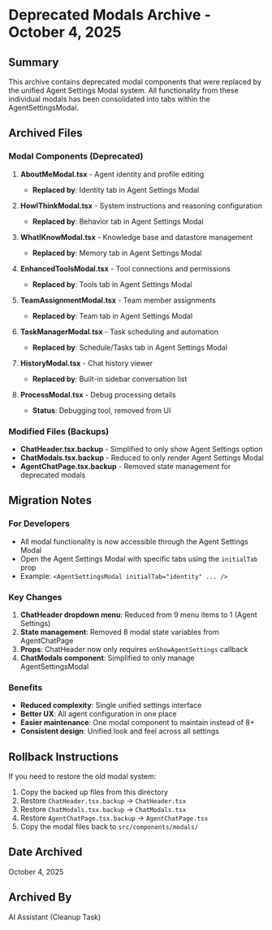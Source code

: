 # Deprecated Modals Archive - October 4, 2025

## Summary
This archive contains deprecated modal components that were replaced by the unified Agent Settings Modal system. All functionality from these individual modals has been consolidated into tabs within the AgentSettingsModal.

## Archived Files

### Modal Components (Deprecated)
1. **AboutMeModal.tsx** - Agent identity and profile editing
   - **Replaced by**: Identity tab in Agent Settings Modal
   
2. **HowIThinkModal.tsx** - System instructions and reasoning configuration
   - **Replaced by**: Behavior tab in Agent Settings Modal
   
3. **WhatIKnowModal.tsx** - Knowledge base and datastore management
   - **Replaced by**: Memory tab in Agent Settings Modal
   
4. **EnhancedToolsModal.tsx** - Tool connections and permissions
   - **Replaced by**: Tools tab in Agent Settings Modal
   
5. **TeamAssignmentModal.tsx** - Team member assignments
   - **Replaced by**: Team tab in Agent Settings Modal
   
6. **TaskManagerModal.tsx** - Task scheduling and automation
   - **Replaced by**: Schedule/Tasks tab in Agent Settings Modal
   
7. **HistoryModal.tsx** - Chat history viewer
   - **Replaced by**: Built-in sidebar conversation list
   
8. **ProcessModal.tsx** - Debug processing details
   - **Status**: Debugging tool, removed from UI

### Modified Files (Backups)
- **ChatHeader.tsx.backup** - Simplified to only show Agent Settings option
- **ChatModals.tsx.backup** - Reduced to only render Agent Settings Modal
- **AgentChatPage.tsx.backup** - Removed state management for deprecated modals

## Migration Notes

### For Developers
- All modal functionality is now accessible through the Agent Settings Modal
- Open the Agent Settings Modal with specific tabs using the `initialTab` prop
- Example: `<AgentSettingsModal initialTab="identity" ... />`

### Key Changes
1. **ChatHeader dropdown menu**: Reduced from 9 menu items to 1 (Agent Settings)
2. **State management**: Removed 8 modal state variables from AgentChatPage
3. **Props**: ChatHeader now only requires `onShowAgentSettings` callback
4. **ChatModals component**: Simplified to only manage AgentSettingsModal

### Benefits
- **Reduced complexity**: Single unified settings interface
- **Better UX**: All agent configuration in one place
- **Easier maintenance**: One modal component to maintain instead of 8+
- **Consistent design**: Unified look and feel across all settings

## Rollback Instructions
If you need to restore the old modal system:
1. Copy the backed up files from this directory
2. Restore `ChatHeader.tsx.backup` → `ChatHeader.tsx`
3. Restore `ChatModals.tsx.backup` → `ChatModals.tsx`
4. Restore `AgentChatPage.tsx.backup` → `AgentChatPage.tsx`
5. Copy the modal files back to `src/components/modals/`

## Date Archived
October 4, 2025

## Archived By
AI Assistant (Cleanup Task)

